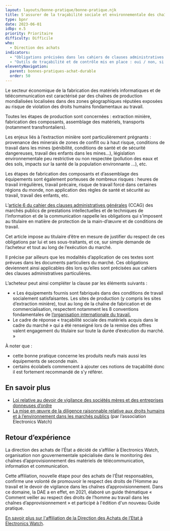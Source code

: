 ```yaml
---
layout: layouts/bonne-pratique/bonne-pratique.njk
title: S'assurer de la traçabilité sociale et environnementale des chaînes d’approvisionnement
type: bpnr
date: 2023-06-01
idbp: e.5
priority: Prioritaire
difficulty: Difficile
who:
  - Direction des achats
indicators:
  - "Obligations précisées dans les cahiers de clauses administratives entre l'acheteur et le titulaire du marché : oui / non"
  - "Outils de traçabilité et de contrôle mis en place : oui / non, si oui, lesquels"
eleventyNavigation:
  parent: bonnes-pratiques-achat-durable
  order: 50
---
```


Le secteur économique de la fabrication des matériels informatiques et de télécommunication est caractérisé par des chaînes de production mondialisées localisées dans des zones géographiques réputées exposées au risque de violation des droits humains fondamentaux au travail.

Toutes les étapes de production sont concernées : extraction minière, fabrication des composants, assemblage des matériels, transports (notamment transfrontaliers).

Les enjeux liés à l’extraction minière sont particulièrement prégnants : provenance des minerais de zones de conflit ou à haut risque, conditions de travail dans les mines (pénibilité, conditions de santé et de sécurité dangereuses, travail des enfants dans les mines…), législation environnementale peu restrictive ou non respectée (pollution des eaux et des sols, impacts sur la santé de la population environnante ...), etc.

Les étapes de fabrication des composants et d’assemblage des équipements sont également porteuses de nombreux risques : heures de travail irrégulières, travail précaire, risque de travail forcé dans certaines régions du monde, non application des règles de santé et sécurité au travail, travail des enfants, etc.

L’[article 6 du cahier des clauses administratives générales](https://www.legifrance.gouv.fr/jorf/article_jo/JORFARTI000043310447) (CCAG) des marchés publics de prestations intellectuelles et de techniques de l’information et de la communication rappelle les obligations qui s’imposent au titulaire en matière de protection de la main-d’œuvre et de conditions de travail.

Cet article impose au titulaire d’être en mesure de justifier du respect de ces obligations par lui et ses sous-traitants, et ce, sur simple demande de l’acheteur et tout au long de l’exécution du marché.

Il précise par ailleurs que les modalités d’application de ces textes sont prévues dans les documents particuliers du marché. Ces obligations deviennent ainsi applicables dès lors qu’elles sont précisées aux cahiers des clauses administratives particulières.

L’acheteur peut ainsi compléter la clause par les éléments suivants :

- « Les équipements fournis sont fabriqués dans des conditions de travail socialement satisfaisantes. Les sites de production (y compris les sites d’extraction minière), tout au long de la chaîne de fabrication et de commercialisation, respectent notamment les 8 conventions fondamentales de [l’organisation internationale du travail.](https://www.ilo.org/global/lang--fr/index.htm)
- Le cadre de réponse « traçabilité sociale des matériels acquis dans le cadre du marché » qui a été renseigné lors de la remise des offres valent engagement du titulaire sur toute la durée d’exécution du marché. »

À noter que :

*	cette bonne pratique concerne les produits neufs mais aussi les équipements de seconde main.
*	certains écolabels commencent à ajouter ces notions de traçabilité donc il est fortement recommandé de s’y référer.

## En savoir plus

* [Loi relative au devoir de vigilance des sociétés mères et des entreprises donneuses d’ordre](https://www.legifrance.gouv.fr/jorf/id/JORFTEXT000034290626/)
* [La mise en œuvre de la diligence raisonnable relative aux droits humains et à l’environnement dans les marchés publics](https://electronicswatch.org/fr/la-mise-en-%C5%93uvre-de-la-diligence-raisonnable_2595038) (par l’association Electronics Watch)

## Retour d’expérience 

La direction des achats de l’État a décidé de s’affilier à Electronics Watch, organisation non gouvernementale spécialisée dans le monitoring des chaînes d’approvisionnement des matériels de télécommunication, information et communication. 

Cette affiliation, nouvelle étape pour des achats de l’État responsables, confirme une volonté de promouvoir le respect des droits de l’Homme au travail et le devoir de vigilance dans les chaînes d’approvisionnement. Dans ce domaine, la DAE a en effet, en 2021, élaboré un guide thématique « Comment veiller au respect des droits de l’homme au travail dans les chaînes d’approvisionnement » et participé à l'édition d'un nouveau Guide pratique.

[En savoir plus sur l'affiliation de la Direction des Achats de l’Etat à Electronics Watch](https://www.economie.gouv.fr/dae/affiliation-de-la-direction-des-achats-de-letat-electronics-watch).


